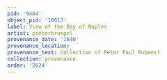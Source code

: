 ```yaml
---
pid: '9464'
object_pid: '10013'
label: View of the Bay of Naples
artist: pieterbruegel
provenance_date: '1640'
provenance_location:
provenance_text: Collection of Peter Paul Rubens?
collection: provenance
order: '2624'
---
```

